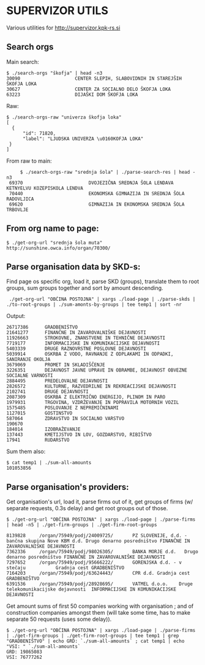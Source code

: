SUPERVIZOR UTILS
================

Various utilities for http://supervizor.kpk-rs.si

Search orgs
-----------

Main search:

	$ ./search-orgs "škofja" | head -n3
	30090					 CENTER SLEPIH, SLABOVIDNIH IN STAREJŠIH ŠKOFJA LOKA
	30627					 CENTER ZA SOCIALNO DELO ŠKOFJA LOKA
	63223					 DIJAŠKI DOM ŠKOFJA LOKA
	
Raw:

	$ ./search-orgs-raw "univerza škofja loka"
	[
	  {
	      "id": 71820, 
	      "label": "LJUDSKA UNIVERZA \u0160KOFJA LOKA"
	 }
	]

From raw to main:

     	 $ ./search-orgs-raw "srednja šola" | ./parse-search-res | head -n3
	 69370					      DVOJEZIČNA SREDNJA ŠOLA LENDAVA KETNYELVU KOZEPISKOLA LENDVA
	 70440					      EKONOMSKA GIMNAZIJA IN SREDNJA ŠOLA RADOVLJICA
	 69620					      GIMNAZIJA IN EKONOMSKA SREDNJA ŠOLA TRBOVLJE


From org name to page:
----------------------

	$ ./get-org-url "srednja šola muta"
	http://sunshine.owca.info/organ/70300/


Parse organisation data by SKD-s:
---------------------------------

Find page os specific org, load it, parse SKD (groups), translate them to root groups, sum groups together and sort by amount descending.

     ./get-org-url "OBČINA POSTOJNA" | xargs ./load-page | ./parse-skds | ./to-root-groups | ./sum-amonts-by-groups | tee temp1 | sort -nr

Output:

	26717386      GRADBENIŠTVO
	21641277      FINANČNE IN ZAVAROVALNIŠKE DEJAVNOSTI
	11926663      STROKOVNE, ZNANSTVENE IN TEHNIČNE DEJAVNOSTI
	7719177	      INFORMACIJSKE IN KOMUNIKACIJSKE DEJAVNOSTI
	5403339	      DRUGE RAZNOVRSTNE POSLOVNE DEJAVNOSTI
	5039914	      OSKRBA Z VODO, RAVNANJE Z ODPLAKAMI IN ODPADKI, SANIRANJE OKOLJA
	3679069	      PROMET IN SKLADIŠČENJE
	3226351	      DEJAVNOST JAVNE UPRAVE IN OBRAMBE, DEJAVNOST OBVEZNE SOCIALNE VARNOSTI
	2884495	      PREDELOVALNE DEJAVNOSTI
	2826572	      KULTURNE, RAZVEDRILNE IN REKREACIJSKE DEJAVNOSTI
	2102741	      DRUGE DEJAVNOSTI
	2087309	      OSKRBA Z ELEKTRIČNO ENERGIJO, PLINOM IN PARO
	1979931	      TRGOVINA, VZDRŽEVANJE IN POPRAVILA MOTORNIH VOZIL
	1575485	      POSLOVANJE Z NEPREMIČNINAMI
	1127015	      GOSTINSTVO
	587064	      ZDRAVSTVO IN SOCIALNO VARSTVO
	190670	      
	184014	      IZOBRAŽEVANJE
	137443	      KMETIJSTVO IN LOV, GOZDARSTVO, RIBIŠTVO
	17941	      RUDARSTVO

Sum them also:

	$ cat temp1 | ./sum-all-amounts
	101053856

Parse organisation's providers:
------------------------------

Get organisation's url, load it, parse firms out of it, get groups of firms (w/ separate requests, 0.3s delay) and get root groups out of those.

	$ ./get-org-url "OBČINA POSTOJNA" | xargs ./load-page | ./parse-firms | head -n5 | ./get-firm-groups | ./get-firm-root-groups

	8139828		/organ/75949/podj/24009725/	      PZ SLOVENIJE, d.d. - bančna skupina Nove KBM d.d.	Drugo denarno posredništvo FINANČNE IN ZAVAROVALNIŠKE DEJAVNOSTI
	7362336		/organ/75949/podj/98026305/	      BANKA MORJE d.d.	 Drugo denarno posredništvo	FINANČNE IN ZAVAROVALNIŠKE DEJAVNOSTI
	7297652		/organ/75949/podj/95666222/	      GORENJSKA d.d. - v stečaju	       Gradnja cest	GRADBENIŠTVO
	7164203		/organ/75949/podj/63624443/	      CPR d.d. Gradnja cest	       GRADBENIŠTVO
	6391536		/organ/75949/podj/28928695/	      VATMEL d.o.o.    Druge telekomunikacijske dejavnosti	INFORMACIJSKE IN KOMUNIKACIJSKE DEJAVNOSTI


Get amount sums of first 50 companies working with organisation ; and of construction companies amongst them (will take some time, has to make separate 50 requests (uses some delay)).

	$ ./get-org-url "OBČINA POSTOJNA" | xargs ./load-page | ./parse-firms | ./get-firm-groups | ./get-firm-root-groups | tee temp1 | grep "GRADBENIŠTVO" | echo GRD: `./sum-all-amounts` ; cat temp1 | echo "VSI: " `./sum-all-amounts`
	GRD: 19865083
	VSI: 76777262


